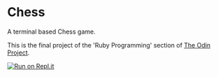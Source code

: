 # Chess

A terminal based Chess game.

This is the final project of the 'Ruby Programming' section of [The Odin Project](https://www.theodinproject.com/courses/ruby-programming/lessons/ruby-final-project?ref=lnav).

[![Run on Repl.it](https://repl.it/badge/github/MynameisKylan/Chess)](https://repl.it/github/MynameisKylan/Chess)
